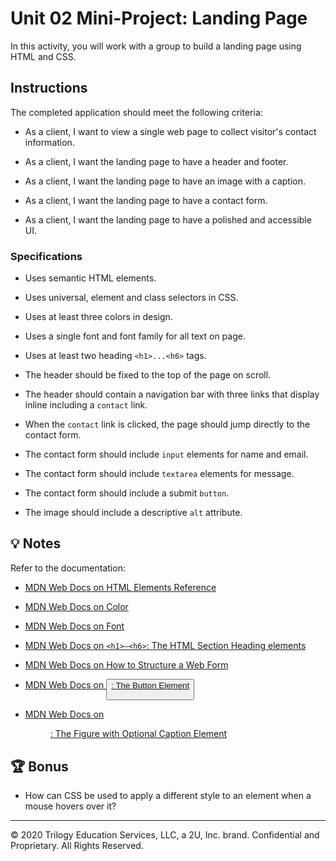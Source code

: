 # Unit 02 Mini-Project: Landing Page

In this activity, you will work with a group to build a landing page using HTML and CSS.

## Instructions

The completed application should meet the following criteria:

* As a client, I want to view a single web page to collect visitor's contact information.

* As a client, I want the landing page to have a header and footer.

* As a client, I want the landing page to have an image with a caption.

* As a client, I want the landing page to have a contact form.

* As a client, I want the landing page to have a polished and accessible UI.

### Specifications

* Uses semantic HTML elements.

* Uses universal, element and class selectors in CSS.

* Uses at least three colors in design.

* Uses a single font and font family for all text on page.

* Uses at least two heading `<h1>...<h6>` tags.

* The header should be fixed to the top of the page on scroll.

* The header should contain a navigation bar with three links that display inline including a `contact` link.

* When the `contact` link is clicked, the page should jump directly to the contact form.

* The contact form should include `input` elements for name and email.

* The contact form should include `textarea` elements for message.

* The contact form should include a submit `button`.

* The image should include a descriptive `alt` attribute.

## 💡 Notes

Refer to the documentation:

* [MDN Web Docs on HTML Elements Reference](https://developer.mozilla.org/en-US/docs/Web/HTML/Element)

* [MDN Web Docs on Color](https://developer.mozilla.org/en-US/docs/Web/CSS/color)

* [MDN Web Docs on Font](https://developer.mozilla.org/en-US/docs/Web/CSS/font)

* [MDN Web Docs on `<h1>–<h6>`: The HTML Section Heading elements](https://developer.mozilla.org/en-US/docs/Web/HTML/Element/Heading_Elements)

* [MDN Web Docs on How to Structure a Web Form](https://developer.mozilla.org/en-US/docs/Learn/Forms/How_to_structure_a_web_form)

* [MDN Web Docs on <button>: The Button Element](https://developer.mozilla.org/en-US/docs/Web/HTML/Element/button)

* [MDN Web Docs on <figure>: The Figure with Optional Caption Element](https://developer.mozilla.org/en-US/docs/Web/HTML/Element/figure)

## 🏆 Bonus

* How can CSS be used to apply a different style to an <a> element when a mouse hovers over it?

---
© 2020 Trilogy Education Services, LLC, a 2U, Inc. brand. Confidential and Proprietary. All Rights Reserved.
